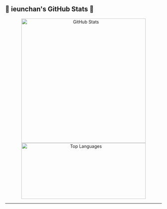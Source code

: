 ## 🌟 ieunchan's GitHub Stats 🌟

<div align="center">
  <img src="https://github-readme-stats.vercel.app/api?username=ieunchan&show_icons=true&theme=tokyonight&hide_border=true&title_color=FF6347&icon_color=FFD700&text_color=FFFFFF" alt="GitHub Stats" width="400" />
  <img src="https://github-readme-stats.vercel.app/api/top-langs/?username=ieunchan&show_icons=true&theme=tokyonight&hide_border=true&title_color=FF6347&icon_color=FFD700&layout=compact" alt="Top Languages" width="400" height="180" />
</div>

---

<!--
**ieunchan/ieunchan** is a ✨ _special_ ✨ repository because its `README.md` (this file) appears on your GitHub profile.

Here are some ideas to get you started:

- 🔭 I’m currently working on ...
- 🌱 I’m currently learning ...
- 👯 I’m looking to collaborate on ...
- 🤔 I’m looking for help with ...
- 💬 Ask me about ...
- 📫 How to reach me: ...
- 😄 Pronouns: ...
- ⚡ Fun fact: ...
-->
